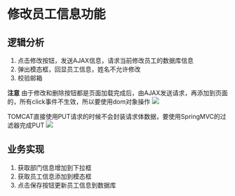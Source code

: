 ﻿# 修改员工信息功能

## 逻辑分析

1. 点击修改按钮，发送AJAX信息，请求当前修改员工的数据库信息
2. 弹出模态框，回显员工信息，姓名不允许修改
3. 校验邮箱

**注意**
由于修改和删除按钮都是页面加载完成后，由AJAX发送请求，再添加到页面的，所有click事件不生效，所以要使用dom对象操作
![](http://ww1.sinaimg.cn/large/006pqaYvgy1g2v0hyhl8xj30dw060758.jpg)

TOMCAT直接使用PUT请求的时候不会封装请求体数据，要使用SpringMVC的过滤器完成PUT
![](http://ww1.sinaimg.cn/large/006pqaYvgy1g2v0iau7wdj30p805rmx6.jpg)
## 业务实现
1. 获取部门信息增加到下拉框
2. 获取员工信息添加到模态框
3. 点击保存按钮更新员工信息到数据库



